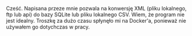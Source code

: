 Cześć. Napisana przeze mnie pozwala na konwersję XML (pliku lokalnego, ftp lub api) do bazy SQLite
lub pliku lokalnego CSV. Wiem, że program nie jest idealny. Troszkę za dużo czasu spłynęło mi 
na Docker'a, ponieważ nie używałem go dotychczas w pracy. 